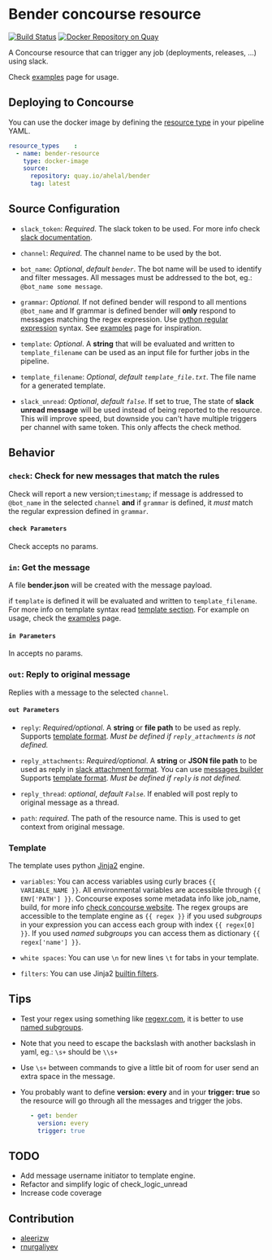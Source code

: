# Bender concourse resource

[![Build Status](https://travis-ci.org/ahelal/bender.svg?branch=master)](https://travis-ci.org/ahelal/bender) [![Docker Repository on Quay](https://quay.io/repository/ahelal/bender/status "Docker Repository on Quay")](https://quay.io/repository/ahelal/bender)

A  Concourse resource that can trigger any job (deployments, releases, ...) using slack.

Check [examples](examples.md) page for usage.

## Deploying to Concourse

You can use the docker image by defining the  [resource type](https://concourse.ci/configuring-resource-types.html) in your pipeline YAML.

```yaml
resource_types    :
  - name: bender-resource
    type: docker-image
    source:
      repository: quay.io/ahelal/bender
      tag: latest
```

## Source Configuration

* `slack_token`: *Required*. The slack token to be used. For more info check [slack documentation](https://api.slack.com/docs/token-types#bot).

* `channel`: *Required*. The channel name to be used by the bot.

* `bot_name`: *Optional*, *default `bender`*. The bot name will be used to identify and filter messages. All messages must be addressed to the bot, eg.: `@bot_name some message`.

* `grammar`: *Optional.* If not defined bender will respond to all mentions `@bot_name` and If grammar is defined bender will **only** respond to messages matching the regex expression. Use [python regular expression](https://docs.python.org/2/library/re.html) syntax. See [examples](examples.md) page for inspiration.

* `template`: *Optional*. A **string** that will be evaluated and written to `template_filename` can be used as an input file for further jobs in the pipeline.

* `template_filename`: *Optional*, *default `template_file.txt`*. The file name for a generated template.

* `slack_unread`: *Optional*, *default `false`*. If set to true, The state of **slack unread message** will be used instead of being reported to the resource. This will improve speed, but downside you can't have multiple triggers per channel with same token. This only affects the check method.

## Behavior

### `check`: Check for new messages that match the rules

Check will report a new version;`timestamp`; if message is addressed to `@bot_name` in the selected `channel` **and** if `grammar` is defined, it *must* match the regular expression defined in `grammar`.

#### `check Parameters`

Check accepts no params.

### `in`: Get the message

A file **bender.json** will be created with the message payload.

if `template` is defined it will be evaluated and written to `template_filename`. For more info on template syntax read [template section](#template). For example on usage, check the [examples](examples.md) page.

#### `in Parameters`

In accepts no params.

### `out`: Reply to original message

Replies with a message to the selected `channel`.

#### `out Parameters`

* `reply`: *Required/optional*. A **string** or **file path** to be used as reply. Supports [template format](#template). *Must be defined if `reply_attachments` is not defined.*

* `reply_attachments`: *Required/optional*. A **string** or **JSON file path** to be used as reply in [slack attachment format](https://api.slack.com/docs/message-attachments). You can use [messages builder](https://api.slack.com/docs/messages/builder) Supports [template format](#template). *Must be defined if `reply` is not defined.*

* `reply_thread`: *optional*, *default `False`*. If enabled will post reply to original message as a thread.

* `path`: *required*. The path of the resource name. This is used to get context from original message.

### Template

The template uses python [Jinja2](http://jinja.pocoo.org/docs/2.9/) engine.

* `variables`: You can access variables using curly braces `{{ VARIABLE_NAME }}`.
   All environmental variables are accessible through `{{ ENV['PATH'] }}`.
   Concourse exposes some metadata info like job_name, build, for more info [check concourse website](https://concourse.ci/implementing-resources.html#resource-metadata).
   The regex groups are accessible to the template engine as `{{ regex }}` if you used *subgroups* in your expression you can access each group with index `{{ regex[0] }}`. If you used *named subgroups* you can access them as dictionary `{{ regex['name'] }}`.

* `white spaces`: You can use `\n` for new lines `\t` for tabs in your template.

* `filters`: You can use Jinja2 [builtin filters](http://jinja.pocoo.org/docs/2.9/templates/#builtin-filters).

## Tips

* Test your regex using something like [regexr.com](http://regexr.com/), it is better to use [named subgroups](http://www.regular-expressions.info/brackets.html).

* Note that you need to escape the backslash with another backslash in yaml,  eg.: `\s+` should be `\\s+`

* Use `\s+` between commands to give a little bit of room for user send an extra space in the message.

* You probably want to define **version: every** and in your **trigger: true** so the resource will go through all the messages and trigger the jobs.

```yaml
      - get: bender
        version: every
        trigger: true
```

## TODO

* Add message username initiator to template engine.
* Refactor and simplify logic of check_logic_unread
* Increase code coverage

## Contribution

* [aleerizw](https://github.com/aleerizw)
* [rnurgaliyev](https://github.com/rnurgaliyev)
